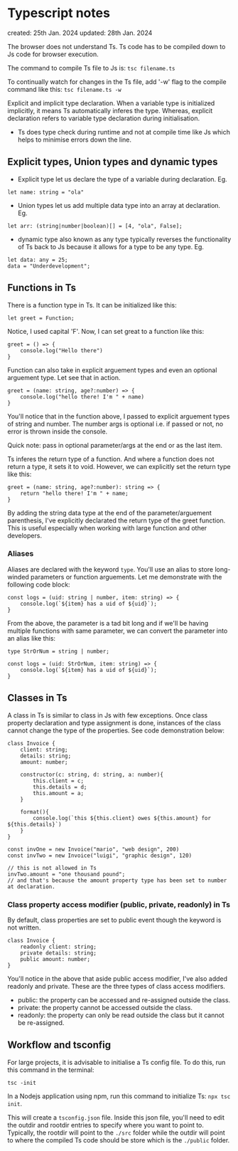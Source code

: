 # Typescript notes

created: 25th Jan. 2024
updated: 28th Jan. 2024

The browser does not understand Ts. Ts code has to be compiled down to Js code for browser execution.

The command to compile Ts file to Js is:
`tsc filename.ts`

To continually watch for changes in the Ts file, add '-w' flag to the compile command like this:
`tsc filename.ts -w`

Explicit and implicit type declaration. When a variable type is initialized implicitly, it means Ts automatically inferes the type. Whereas, explicit declaration refers to variable type declaration during initialisation.

- Ts does type check during runtime and not at compile time like Js which helps to minimise errors down the line.

## Explicit types, Union types and dynamic types

- Explicit type let us declare the type of a variable during declaration. Eg.

```
let name: string = "ola"
```

- Union types let us add multiple data type into an array at declaration. Eg.

```
let arr: (string|number|boolean)[] = [4, "ola", False];
```

- dynamic type also known as any type typically reverses the functionality of Ts back to Js because it allows for a type to be any type. Eg.

```
let data: any = 25;
data = "Underdevelopment";
```

## Functions in Ts

There is a function type in Ts. It can be initialized like this:

```
let greet = Function;
```

Notice, I used capital 'F'. Now, I can set great to a function like this:

```
greet = () => {
    console.log("Hello there")
}
```

Function can also take in explicit arguement types and even an optional arguement type. Let see that in action.

```
greet = (name: string, age?:number) => {
    console.log("hello there! I'm " + name)
}
```

You'll notice that in the function above, I passed to explicit arguement types of string and number. The number args is optional i.e. if passed or not, no error is thrown inside the console.

Quick note: pass in optional parameter/args at the end or as the last item.

Ts inferes the return type of a function. And where a function does not return a type, it sets it to void. However, we can explicitly set the return type like this:

```
greet = (name: string, age?:number): string => {
    return "hello there! I'm " + name;
}
```

By adding the string data type at the end of the parameter/arguement parenthesis, I've explicitly declarated the return type of the greet function. This is useful especially when working with large function and other developers.

### Aliases

Aliases are declared with the keyword `type`. You'll use an alias to store long-winded parameters or function arguements.
Let me demonstrate with the following code block:

```
const logs = (uid: string | number, item: string) => {
    console.log(`${item} has a uid of ${uid}`);
}
```

From the above, the parameter is a tad bit long and if we'll be having multiple functions with same parameter, we can convert the parameter into an alias like this:

```
type StrOrNum = string | number;

const logs = (uid: StrOrNum, item: string) => {
    console.log(`${item} has a uid of ${uid}`);
}
```

## Classes in Ts

A class in Ts is similar to class in Js with few exceptions. Once class property declaration and type assignment is done, instances of the class cannot change the type of the properties. See code demonstration below:

```
class Invoice {
    client: string;
    details: string;
    amount: number;

    constructor(c: string, d: string, a: number){
        this.client = c;
        this.details = d;
        this.amount = a;
    }

    format(){
        console.log(`this ${this.client} owes ${this.amount} for ${this.details}`)
    }
}

const invOne = new Invoice("mario", "web design", 200)
const invTwo = new Invoice("luigi", "graphic design", 120)

// this is not allowed in Ts
invTwo.amount = "one thousand pound";
// and that's because the amount property type has been set to number at declaration.
```

### Class property access modifier (public, private, readonly) in Ts

By default, class properties are set to public event though the keyword is not written.

```
class Invoice {
    readonly client: string;
    private details: string;
    public amount: number;
}
```

You'll notice in the above that aside public access modifier, I've also added readonly and private. These are the three types of class access modifiers.

- public: the property can be accessed and re-assigned outside the class.
- private: the property cannot be accessed outside the class.
- readonly: the property can only be read outside the class but it cannot be re-assigned.

## Workflow and tsconfig

For large projects, it is advisable to initialise a Ts config file. To do this, run this command in the terminal:

```
tsc -init
```

In a Nodejs application using npm, run this command to initialize Ts: `npx tsc init`.

This will create a `tsconfig.json` file. Inside this json file, you'll need to edit the outdir and rootdir entries to specify where you want to point to. Typically, the rootdir will point to the `./src` folder while the outdir will point to where the compiled Ts code should be store which is the `./public` folder.
